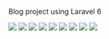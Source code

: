 Blog project using Laravel 6

<img src="https://user-images.githubusercontent.com/90253080/132585244-95f734d9-8d3f-41ce-8a64-f1d98d0fea83.png">

<img src="https://user-images.githubusercontent.com/90253080/132585261-e30a522a-6a26-429b-b903-c6e9f2cf6f45.png">

<img src="https://user-images.githubusercontent.com/90253080/132585264-18ae11c7-214e-48cc-80ff-0f1a1e04a24d.png">

<img src="https://user-images.githubusercontent.com/90253080/132585265-3b701caa-10c2-41dd-ad13-9610602b9520.png">

<img src="https://user-images.githubusercontent.com/90253080/132585270-3af0d592-45e7-455a-b621-9e9b0720542e.png">

<img src="https://user-images.githubusercontent.com/90253080/132585271-b3d23efd-31ea-4ead-80e6-5c27f7d7b413.png">

<img src="https://user-images.githubusercontent.com/90253080/132585279-0e345a0b-1013-4020-b854-f0ac5610c5a5.png">

<img src="https://user-images.githubusercontent.com/90253080/132585284-e2b549d0-6841-4f86-ac74-045c0c7cbe9f.png">

<img src="https://user-images.githubusercontent.com/90253080/132585236-8f2e65ff-5668-4c39-932b-2e977c2c84b3.png">


